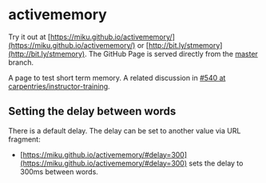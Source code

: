 # activememory

Try it out at
[https://miku.github.io/activememory/](https://miku.github.io/activememory/) or
[http://bit.ly/stmemory](http://bit.ly/stmemory). The GitHub Page is served
directly from the [master](https://github.com/miku/activememory/tree/master)
branch.

A page to test short term memory. A related discussion in [#540 at
carpentries/instructor-training](https://github.com/carpentries/instructor-training/issues/540).

## Setting the delay between words

There is a default delay. The delay can be set to another value via URL fragment:

* [https://miku.github.io/activememory/#delay=300](https://miku.github.io/activememory/#delay=300)
  sets the delay to 300ms between words.

